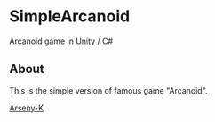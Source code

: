 # SimpleArcanoid
Arcanoid game in Unity / C#

## About
This is the simple version of famous game "Arcanoid".

[Arseny-K](https://github.com/Arseny-K)
